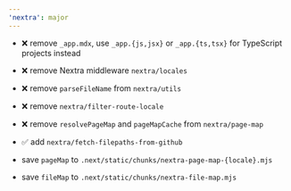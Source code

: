```yaml
---
'nextra': major
---
```


- ❌ remove `_app.mdx`, use `_app.{js,jsx}` or `_app.{ts,tsx}` for TypeScript projects instead

- ❌ remove Nextra middleware `nextra/locales`

- ❌ remove `parseFileName` from `nextra/utils`

- ❌ remove `nextra/filter-route-locale`

- ❌ remove `resolvePageMap` and `pageMapCache` from `nextra/page-map`

- ✅ add `nextra/fetch-filepaths-from-github`

- save `pageMap` to `.next/static/chunks/nextra-page-map-{locale}.mjs`

- save `fileMap` to `.next/static/chunks/nextra-file-map.mjs`
